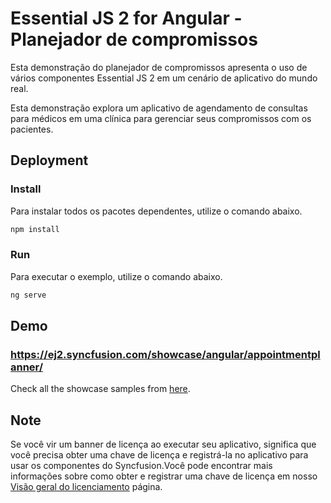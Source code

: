 # Essential JS 2 for Angular - Planejador de compromissos
Esta demonstração do planejador de compromissos apresenta o uso de vários componentes Essential JS 2 em um cenário de aplicativo do mundo real. 

Esta demonstração explora um aplicativo de agendamento de consultas para médicos em uma clínica para gerenciar seus compromissos com os pacientes.

## Deployment

### Install

Para instalar todos os pacotes dependentes, utilize o comando abaixo.

```sh
npm install
```

### Run

Para executar o exemplo, utilize o comando abaixo.

```sh
ng serve
```

## Demo

### <a href="https://ej2.syncfusion.com/showcase/angular/appointmentplanner/" target="_blank">https://ej2.syncfusion.com/showcase/angular/appointmentplanner/</a>

Check all the showcase samples from <a href="https://ej2.syncfusion.com/home/angular.html" target="_blank">here</a>.

## Note

Se você vir um banner de licença ao executar seu aplicativo, significa que você precisa obter uma chave de licença e registrá-la no aplicativo para usar os componentes do Syncfusion.Você pode encontrar mais informações sobre como obter e registrar uma chave de licença em nosso
<a href="https://ej2.syncfusion.com/angular/documentation/licensing/overview" target="_blank">Visão geral do licenciamento</a> página.
